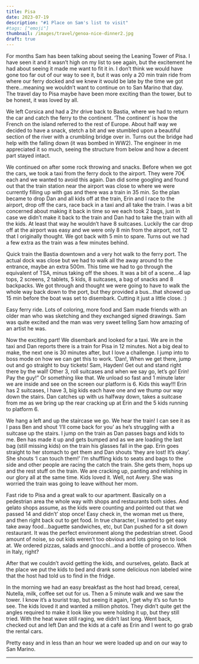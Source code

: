 ```yaml
---
title: Pisa
date: 2023-07-19
description: "#1 Place on Sam's list to visit"
#tags: ["emoji"]
thumbnail: /images/travel/genoa-nice-dinner2.jpg
draft: true
---
```


For months Sam has been talking about seeing the Leaning Tower of Pisa. I have seen it and it wasn’t high on my list to see again, but the excitement he had about seeing it made me want to fit it in. I don’t think we would have gone too far out of our way to see it, but it was only a 20 min train ride from where our ferry docked and we knew it would be late by the time we got there…meaning we wouldn’t want to continue on to San Marino that day. The travel day to Pisa maybe have been more exciting than the tower, but to be honest, it was loved by all.

We left Corsica and had a 2hr drive back to Bastia, where we had to return the car and catch the ferry to the continent. ‘The continent’ is how the French on the island referred to the rest of Europe. About half way we decided to have a snack, stetch a bit and we stumbled upon a beautiful section of the river with a crumbling bridge over in. Turns out the bridge had help with the falling down (it was bombed in WW2). The engineer in me appreciated it so much, seeing the structure from below and how a decent part stayed intact.

We continued on after some rock throwing and snacks. Before when we got the cars, we took a taxi from the ferry dock to the airport. They were 70€ each and we wanted to avoid this again. Dan did some googling and found out that the train station near the airport was close to where we were currently filling up with gas and there was a train in 35 min. So the plan became to drop Dan and all kids off at the train, Erin and I race to the airport, drop off the cars, race back in a taxi and all take the train. I was a bit concerned about making it back in time so we each took 2 bags, just in case we didn’t make it back to the train and Dan had to take the train with all the kids. At least that way he wouldn’t have 8 suitcases. Luckily the car drop off at the airport was easy and we were only 8 min from the airport, not 12 that I originally thought. We got back with 5 min to spare. Turns out we had a few extra as the train was a few minutes behind.

Quick train the Bastia downtown and a very hot walk to the ferry port. The actual dock was close but we had to walk all the away around to the entrance, maybe an extra 500m. This time we had to go through the equivalent of TSA, minus taking off the shoes. It was a bit of a scene…4 lap tops, 2 screens, 2 tablets, 5 kids, 8 suitcases, a bag of snacks and 8 backpacks. We got through and thought we were going to have to walk the whole way back down to the port, but they provided a bus…that showed up 15 min before the boat was set to disembark. Cutting it just a little close. :)

Easy ferry ride. Lots of coloring, more food and Sam made friends with an older man who was sketching and they exchanged signed drawings. Sam was quite excited and the man was very sweet telling Sam how amazing of an artist he was.

Now the exciting part! We disembark and looked for a taxi. We are in the taxi and Dan reports there is a train for Pisa in 12 minutes. Not a big deal to make, the next one is 30 minutes after, but I love a challenge. I jump into to boss mode on how we can get this to work. ‘Dan!, When we get there, jump out and go straight to buy tickets! Sam, Hayden! Get out and stand right there by the wall! Other 3, roll suitcases and when we say go, let’s go! Erin! Pay the guy!” Or something like that. We unload so fast and 1 minute later we are inside and see on the screen our platform is 6. Kids this way!!! Erin has 2 suitcases, I have 3, big kids each have one and we thump our way down the stairs. Dan catches up with us halfway down, takes a suitcase from me as we bring up the rear cracking up at Erin and the 5 kids running to platform 6. 


We hang a left and up the staircase we go. We hear the train! I can see it as I pass Ben and shout ‘I’ll come back for you’ as he’s struggling with a suitcase up the stairs. I jump on the train as Dan passes bags and kids to me. Ben has made it up and gets bumped and as we are loading the last bag (still missing kids) on the train his glasses fall in the gap. Erin goes straight to her stomach to get them and Dan shouts ‘they are lost! It’s okay’. She shouts ‘I can touch them!’ I’m shuffling kids to seats and bags to the side and other people are racing the catch the train. She gets them, hops up and the rest stuff on the train. We are cracking up, panting and relishing in our glory all at the same time. Kids loved it. Well, not Avery. She was worried the train was going to leave without her mom.

Fast ride to Pisa and a great walk to our apartment. Basically on a pedestrian area the whole way with shops and restaurants both sides. And gelato shops assume, as the kids were counting and pointed out that we passed 14 and didn’t’ stop once! Easy check in, the woman met us there, and then right back out to get food. In true character, I wanted to get easy take away food…baguette sandwiches, etc, but Dan pushed for a sit down restaurant. It was the perfect environment along the pedestrian street. Good amount of noise, so out kids weren’t too obvious and lots going on to look at. We ordered pizzas, salads and gnocchi…and a bottle of prosecco. When in Italy, right?

After that we couldn’t avoid getting the kids, and ourselves, gelato. Back at the place we put the kids to bed and drank some delicious non labeled wine that the host had told us to find in the fridge.

In the morning we had an easy breakfast as the host had bread, cereal, Nutella, milk, coffee set out for us. Then a 5 minute walk and we saw the tower. I know it’s a tourist trap, but seeing it again, I get why it’s so fun to see. The kids loved it and wanted a million photos. They didn’t quite get the angles required to make it look like you were holding it up, but they still tried. With the heat wave still raging, we didn’t last long. Went back, checked out and left Dan and the kids at a café as Erin and I went to go grab the rental cars. 

Pretty easy and in less than an hour we were loaded up and on our way to San Marino.


---